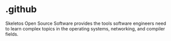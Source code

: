 # .github
Skeletos Open Source Software provides the tools software engineers need to learn complex topics in the operating systems, networking, and compiler fields.
